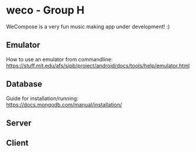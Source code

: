 # weco - Group H
WeCompose is a very fun music making app under development! :)

## Emulator
How to use an emulator from commandline: https://stuff.mit.edu/afs/sipb/project/android/docs/tools/help/emulator.html

## Database
Guide for installation/running: https://docs.mongodb.com/manual/installation/

## Server

## Client

